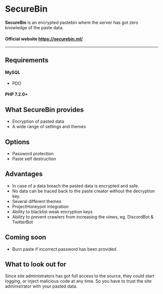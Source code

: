 # SecureBin
**SecureBin** is an encrypted pastebin where the server has got zero knowledge of the paste data.

#### Official website https://securebin.ml/
---

## Requirements
#### MySQL
* PDO
#### PHP 7.2.0+

## What SecureBin provides
* Encryption of pasted data
* A wide range of settings and themes

## Options
* Password protection
* Paste self destruction

## Advantages
* In case of a data breach the pasted data is encrypted and safe.
* No data can be traced back to the paste creator without the decryption key.
* Several different themes
* ProjectHoneypot integration
* Ability to blacklist weak encryption keys
* Ability to prevent crawlers from increasing the views, eg. DiscordBot & TwitterBot

## Coming soon
* Burn paste if incorrect password has been provided

## What to look out for
Since site administrators has got full access to the source, they could start logging, or inject malicious code at any time. So you have to trust the site administrator with your pasted data.
